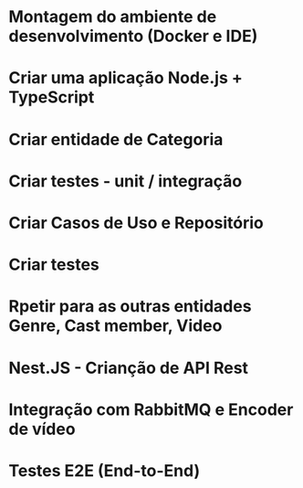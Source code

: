 # Montagem do ambiente de desenvolvimento (Docker e IDE)

# Criar uma aplicação Node.js + TypeScript

# Criar entidade de Categoria

# Criar testes - unit / integração

# Criar Casos de Uso e Repositório

# Criar testes

# Rpetir para as outras entidades Genre, Cast member, Video

# Nest.JS - Crianção de API Rest

# Integração com RabbitMQ e Encoder de vídeo

# Testes E2E (End-to-End)
